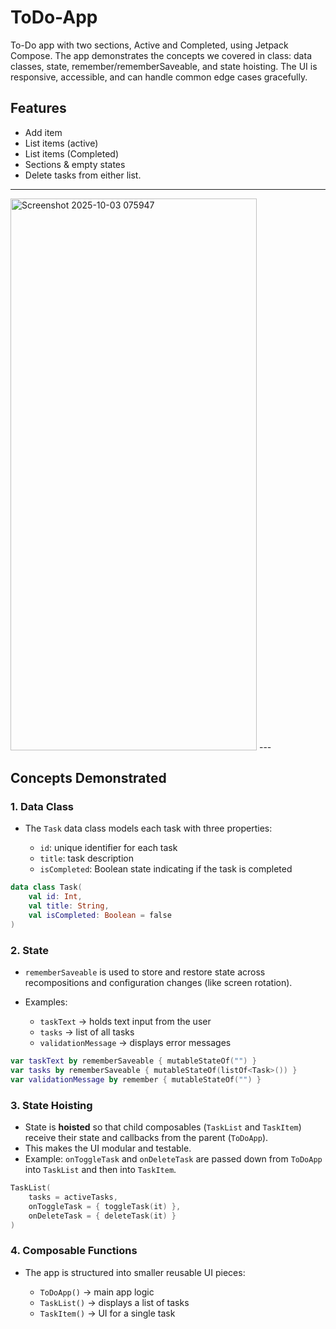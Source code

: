 # ToDo-App
To-Do app with two sections, Active and Completed, using Jetpack Compose. The app demonstrates the concepts we covered in class: data classes, state, remember/rememberSaveable, and state hoisting. The UI is responsive, accessible, and can handle common edge cases gracefully.

## Features

* Add item
* List items (active)
* List items (Completed)
* Sections & empty states
* Delete tasks from either list.

---
<img width="394" height="883" alt="Screenshot 2025-10-03 075947" src="https://github.com/user-attachments/assets/77ef5ce9-81c6-4b37-b780-eb0b954865d8" />
---

## Concepts Demonstrated

### 1. **Data Class**

* The `Task` data class models each task with three properties:

  * `id`: unique identifier for each task
  * `title`: task description
  * `isCompleted`: Boolean state indicating if the task is completed

```kotlin
data class Task(
    val id: Int,
    val title: String,
    val isCompleted: Boolean = false
)
```

### 2. **State**

* `rememberSaveable` is used to store and restore state across recompositions and configuration changes (like screen rotation).
* Examples:

  * `taskText` → holds text input from the user
  * `tasks` → list of all tasks
  * `validationMessage` → displays error messages

```kotlin
var taskText by rememberSaveable { mutableStateOf("") }
var tasks by rememberSaveable { mutableStateOf(listOf<Task>()) }
var validationMessage by remember { mutableStateOf("") }
```

### 3. **State Hoisting**

* State is **hoisted** so that child composables (`TaskList` and `TaskItem`) receive their state and callbacks from the parent (`ToDoApp`).
* This makes the UI modular and testable.
* Example: `onToggleTask` and `onDeleteTask` are passed down from `ToDoApp` into `TaskList` and then into `TaskItem`.

```kotlin
TaskList(
    tasks = activeTasks,
    onToggleTask = { toggleTask(it) },
    onDeleteTask = { deleteTask(it) }
)
```

### 4. **Composable Functions**

* The app is structured into smaller reusable UI pieces:

  * `ToDoApp()` → main app logic
  * `TaskList()` → displays a list of tasks
  * `TaskItem()` → UI for a single task

